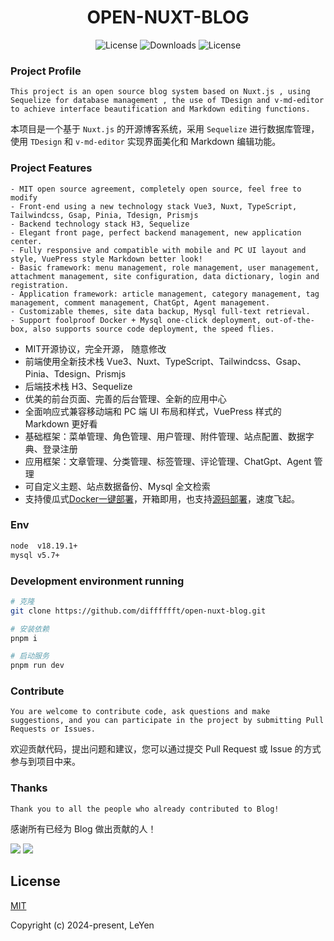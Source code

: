 <h1 align="center">OPEN-NUXT-BLOG</h1>

<p align="center">
  <a><img src="https://img.shields.io/npm/l/@kangc/v-md-editor.svg?sanitize=true" alt="License"></a>
  <a><img src="https://img.shields.io/npm/dm/@kangc/v-md-editor.svg?sanitize=true" alt="Downloads"></a>
  <a><img src="https://img.shields.io/npm/l/@kangc/v-md-editor.svg?sanitize=true" alt="License"></a>
</p>

### Project Profile

```
This project is an open source blog system based on Nuxt.js , using Sequelize for database management , the use of TDesign and v-md-editor to achieve interface beautification and Markdown editing functions.
```

本项目是一个基于 `Nuxt.js` 的开源博客系统，采用 `Sequelize` 进行数据库管理，使用 `TDesign` 和 `v-md-editor` 实现界面美化和 Markdown 编辑功能。

### Project Features

```
- MIT open source agreement, completely open source, feel free to modify
- Front-end using a new technology stack Vue3, Nuxt, TypeScript, Tailwindcss, Gsap, Pinia, Tdesign, Prismjs
- Backend technology stack H3, Sequelize
- Elegant front page, perfect backend management, new application center.
- Fully responsive and compatible with mobile and PC UI layout and style, VuePress style Markdown better look!
- Basic framework: menu management, role management, user management, attachment management, site configuration, data dictionary, login and registration.
- Application framework: article management, category management, tag management, comment management, ChatGpt, Agent management.
- Customizable themes, site data backup, Mysql full-text retrieval.
- Support foolproof Docker + Mysql one-click deployment, out-of-the-box, also supports source code deployment, the speed flies.
```

- MIT开源协议，完全开源， 随意修改
- 前端使用全新技术栈 Vue3、Nuxt、TypeScript、Tailwindcss、Gsap、Pinia、Tdesign、Prismjs
- 后端技术栈 H3、Sequelize
- 优美的前台页面、完善的后台管理、全新的应用中心
- 全面响应式兼容移动端和 PC 端 UI 布局和样式，VuePress 样式的 Markdown 更好看
- 基础框架：菜单管理、角色管理、用户管理、附件管理、站点配置、数据字典、登录注册
- 应用框架：文章管理、分类管理、标签管理、评论管理、ChatGpt、Agent 管理
- 可自定义主题、站点数据备份、Mysql 全文检索
- 支持傻瓜式[Docker一键部署](./docs/deploy_source_code.md)，开箱即用，也支持[源码部署](./docs/deploy_docker.md)，速度飞起。

### Env

```bash
node  v18.19.1+
mysql v5.7+
```

### Development environment running

```bash
# 克隆
git clone https://github.com/difffffft/open-nuxt-blog.git

# 安装依赖
pnpm i

# 启动服务
pnpm run dev
```

### Contribute

```
You are welcome to contribute code, ask questions and make suggestions, and you can participate in the project by submitting Pull Requests or Issues.
```

欢迎贡献代码，提出问题和建议，您可以通过提交 Pull Request 或 Issue 的方式参与到项目中来。

### Thanks

```
Thank you to all the people who already contributed to Blog!
```

感谢所有已经为 Blog 做出贡献的人！

<a href="https://github.com/difffffft"><img src="https://avatars.githubusercontent.com/u/40122873?s=64&v=4" /></a>
<a href="https://github.com/Beaumon"><img src="https://avatars.githubusercontent.com/u/61904805?s=64&v=4" /></a>

## License

[MIT](https://opensource.org/licenses/MIT)

Copyright (c) 2024-present, LeYen
